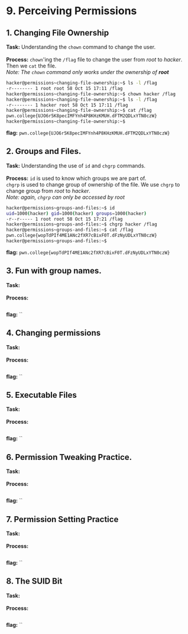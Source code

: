 # 9. Perceiving Permissions
## 1. Changing File Ownership 
**Task:** Understanding the `chown` command to change the user. 
</br></br>
**Process:** `chown`'ing the `/flag` file to change the user from _root_ to _hacker_. Then we `cat` the file.
</br>
_Note: The `chown` command only works under the ownership of **root**_
</br>

```bash
hacker@permissions~changing-file-ownership:~$ ls -l /flag
-r-------- 1 root root 58 Oct 15 17:11 /flag
hacker@permissions~changing-file-ownership:~$ chown hacker /flag
hacker@permissions~changing-file-ownership:~$ ls -l /flag
-r-------- 1 hacker root 58 Oct 15 17:11 /flag
hacker@permissions~changing-file-ownership:~$ cat /flag
pwn.college{UJO6r5K8pecIMFYnh4P8KHzKMUH.dFTM2QDLxYTN0czW}
hacker@permissions~changing-file-ownership:~$
```
**flag:** `pwn.college{UJO6r5K8pecIMFYnh4P8KHzKMUH.dFTM2QDLxYTN0czW}`

## 2. Groups and Files.
**Task:** Understanding the use of `id` and `chgrp` commands.
</br></br>
**Process:** `id` is used to know which groups we are part of.
</br>
`chgrp` is used to change group of ownership of the file. We use `chgrp` to change group from _root_ to _hacker_.
</br>
_Note: again, `chgrp` can only be accessed by root_
```bash
hacker@permissions~groups-and-files:~$ id
uid=1000(hacker) gid=1000(hacker) groups=1000(hacker)
-r--r----- 1 root root 58 Oct 15 17:21 /flag
hacker@permissions~groups-and-files:~$ chgrp hacker /flag
hacker@permissions~groups-and-files:~$ cat /flag
pwn.college{wopTdPIf4ME1ANc2fXR7cBixF0T.dFzNyUDLxYTN0czW}
hacker@permissions~groups-and-files:~$
```
**flag:** `pwn.college{wopTdPIf4ME1ANc2fXR7cBixF0T.dFzNyUDLxYTN0czW}`

## 3. Fun with group names.
**Task:**
</br></br>
**Process:**
</br>
```bash

```
**flag:** ``

## 4. Changing permissions
**Task:**
</br></br>
**Process:**
</br>
```bash

```
**flag:** ``

## 5. Executable Files
**Task:**
</br></br>
**Process:**
</br>
```bash

```
**flag:** ``

## 6. Permission Tweaking Practice.
**Task:**
</br></br>
**Process:**
</br>
```bash

```
**flag:** ``

## 7. Permission Setting Practice
**Task:**
</br></br>
**Process:**
</br>
```bash

```
**flag:** ``

## 8. The SUID Bit
**Task:**
</br></br>
**Process:**
</br>
```bash

```
**flag:** ``

